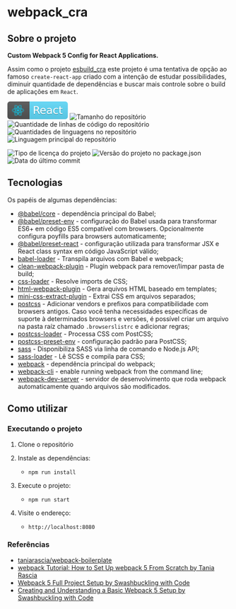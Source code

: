 # **webpack_cra**

## **Sobre o projeto**

**Custom Webpack 5 Config for React Applications.**

Assim como o projeto [esbuild_cra](https://github.com/felipexperto/esbuild_cra) este projeto é uma tentativa de opção ao famoso `create-react-app` criado com a intenção de estudar possibilidades, diminuir quantidade de dependências e buscar mais controle sobre o build de aplicações em `React`.

![React](https://github.com//aleen42/badges/raw/master/src/react.svg)
![Tamanho do repositório](https://img.shields.io/github/repo-size/felipexperto/webpack_cra)
![Quantidade de linhas de código do repositório](https://img.shields.io/tokei/lines/github/felipexperto/webpack_cra)
![Quantidades de linguagens no repositório](https://img.shields.io/github/languages/count/felipexperto/webpack_cra)
![Linguagem principal do repositório](https://img.shields.io/github/languages/top/felipexperto/webpack_cra)

![Tipo de licença do projeto](https://img.shields.io/github/license/felipexperto/webpack_cra)
![Versão do projeto no package.json](https://img.shields.io/github/package-json/v/felipexperto/webpack_cra)
![Data do último commit](https://img.shields.io/github/last-commit/felipexperto/webpack_cra)

## **Tecnologias**

Os papéis de algumas dependências:

- [@babel/core](https://www.npmjs.com/package/@babel/core) - dependência principal do Babel;
- [@babel/preset-env](https://www.npmjs.com/package/@babel/preset-env) - configuração do Babel usada para transformar ES6+ em código ES5 compatível com browsers. Opcionalmente configura poyfills para browsers automaticamente;
- [@babel/preset-react](https://www.npmjs.com/package/@babel/preset-react) - configuração utilizada para transformar JSX e React class syntax em código JavaScript válido;
- [babel-loader](https://www.npmjs.com/package/babel-loader) - Transpila arquivos com Babel e webpack;
- [clean-webpack-plugin](https://www.npmjs.com/package/clean-webpack-plugin) - Plugin webpack para remover/limpar pasta de build;
- [css-loader](https://www.npmjs.com/package/css-loader) - Resolve imports de CSS;
- [html-webpack-plugin](https://www.npmjs.com/package/html-webpack-plugin?activeTab=versions) - Gera arquivos HTML baseado em templates;
- [mini-css-extract-plugin](https://www.npmjs.com/package/mini-css-extract-plugin) - Extrai CSS em arquivos separados;
- [postcss](https://www.npmjs.com/package/postcss) - Adicionar vendors e prefixos para compatibilidade com browsers antigos. Caso você tenha necessidades específicas de suporte à determinados browsers e versões, é possível criar um arquivo na pasta raíz chamado `.browserslistrc` e adicionar regras;
- [postcss-loader](https://www.npmjs.com/package/postcss-loader) - Processa CSS com PostCSS;
- [postcss-preset-env](https://www.npmjs.com/package/postcss-preset-env) - configuração padrão para PostCSS;
- [sass](https://www.npmjs.com/package/sass) - Disponibiliza SASS via linha de comando e Node.js API;
- [sass-loader](https://www.npmjs.com/package/sass-loader) - Lê SCSS e compila para CSS;
- [webpack](https://www.npmjs.com/package/webpack) - dependência principal do webpack;
- [webpack-cli](https://www.npmjs.com/package/webpack-cli) - enable running webpack from the command line;
- [webpack-dev-server](https://www.npmjs.com/package/webpack-dev-server) - servidor de desenvolvimento que roda webpack automaticamente quando arquivos são modificados.

## **Como utilizar**
### **Executando o projeto**

1. Clone o repositório

2. Instale as dependências:
    - `npm run install`

3. Execute o projeto:
    - `npm run start`

4. Visite o endereço:
    - `http://localhost:8080`

### Referências

- [taniarascia/webpack-boilerplate](https://github.com/taniarascia/webpack-boilerplate)
- [webpack Tutorial: How to Set Up webpack 5 From Scratch by Tania Rascia](https://www.taniarascia.com/how-to-use-webpack/#basic-configuration)
- [Webpack 5 Full Project Setup by Swashbuckling with Code](https://www.youtube.com/watch?v=TOb1c39m64A)
- [Creating and Understanding a Basic Webpack 5 Setup by Swashbuckling with Code](https://www.youtube.com/watch?v=X1nxTjVDYdQ)
